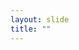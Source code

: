 ```yaml
---
layout: slide
title: ""
---
```


<section data-background-image="assets/images/Slide11.png" data-background-size="90%" data-background-position="center"></section>

<section markdown="1">  
<a href="http://www.excelcharts.com/blog/data-visualization-excel-users/excel-charts-pie-charts/ target="_blank"></a>
</section>
